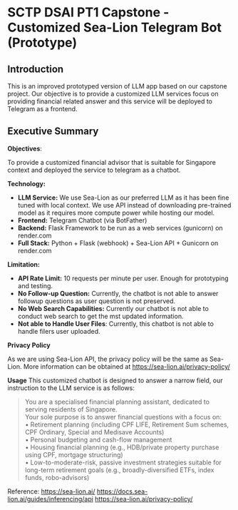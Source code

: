 # SCTP DSAI PT1 Capstone - Customized Sea-Lion Telegram Bot (Prototype)

## Introduction
This is an improved prototyped version of LLM app based on our capstone project. Our objective is to provide a customized LLM services focus on providing financial related answer and this service will be deployed to Telegram as a frontend.

## Executive Summary
**Objectives**: 

To provide a customized financial advisor that is suitable for Singapore context and deployed the service to telegram as a chatbot.

**Technology:**
- **LLM Service:** We use Sea-Lion as our preferred LLM as it has been fine tuned with local context. We use API instead of downloading pre-trained model as it requires more compute power while hosting our model. 
- **Frontend:** Telegram Chatbot (via BotFather)
- **Backend:** Flask Framework to be run as a web services (gunicorn) on render.com
- **Full Stack:** Python + Flask (webhook) + Sea-Lion API + Gunicorn on render.com

**Limitation:**
- **API Rate Limit:** 10 requests per minute per user. Enough for prototyping and testing.
- **No Follow-up Question:** Currently, the chatbot is not able to answer followup questions as user question is not preserved.
- **No Web Search Capabilities:** Currently our chatbot is not able to conduct web search to get the mst updated information.
- **Not able to Handle User Files**: Currently, this chatbot is not able to handle filers user uploaded.

**Privacy Policy**

As we are using Sea-Lion API, the privacy policy will be the same as Sea-Lion. More information can be obtained at https://sea-lion.ai/privacy-policy/

**Usage**
This customized chatbot is designed to answer a narrow field, our instruction to the LLM service is as follows: 
> You are a specialised financial planning assistant, dedicated to serving residents of Singapore.  
> Your sole purpose is to answer financial questions with a focus on:  
> • Retirement planning (including CPF LIFE, Retirement Sum schemes, CPF Ordinary, Special and Medisave Accounts)  
> • Personal budgeting and cash-flow management  
> • Housing financial planning (e.g., HDB/private property purchase using CPF, mortgage structuring)  
> • Low-to-moderate-risk, passive investment strategies suitable for long-term retirement goals (e.g., broadly-diversified ETFs, index funds, robo-advisors)

Reference:
https://sea-lion.ai/
https://docs.sea-lion.ai/guides/inferencing/api
https://sea-lion.ai/privacy-policy/


